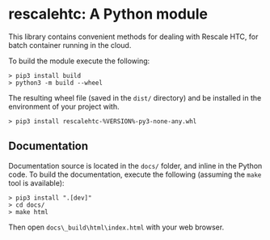 # rescalehtc: A Python module 

This library contains convenient methods for dealing with Rescale HTC, for batch
container running in the cloud.

To build the module execute the following:

```
> pip3 install build
> python3 -m build --wheel
```

The resulting wheel file (saved in the `dist/` directory) and be installed in
the environment of your project with.

```
> pip3 install rescalehtc-%VERSION%-py3-none-any.whl
```

## Documentation

Documentation source is located in the `docs/` folder, and inline in the Python
code. To build the documentation, execute the following (assuming the `make`
tool is available):

```
> pip3 install ".[dev]" 
> cd docs/
> make html
```

Then open `docs\_build\html\index.html` with your web browser.